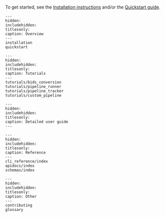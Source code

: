 ```{include} ../../README.md
```

To get started, see the [Installation instructions](#installation) and/or the [Quickstart guide](#quickstart).

```{toctree}
---
hidden:
includehidden:
titlesonly:
caption: Overview
---
installation
quickstart
```

```{toctree}
---
hidden:
includehidden:
titlesonly:
caption: Tutorials
---
tutorials/bids_conversion
tutorials/pipeline_runner
tutorials/pipeline_tracker
tutorials/custom_pipeline
```

```{toctree}
---
hidden:
includehidden:
titlesonly:
caption: Detailed user guide
---
```

```{toctree}
---
hidden:
includehidden:
titlesonly:
caption: Reference
---
cli_reference/index
apidocs/index
schemas/index
```

```{toctree}
---
hidden:
includehidden:
titlesonly:
caption: Other
---
contributing
glossary
```
